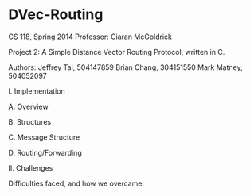 # DVec-Routing
CS 118, Spring 2014
Professor: Ciaran McGoldrick

Project 2: A Simple Distance Vector Routing Protocol, written in C.

Authors:
  Jeffrey Tai, 504147859
  Brian Chang, 304151550
  Mark Matney, 504052097

I. Implementation

  A. Overview

  B. Structures

  C. Message Structure

  D. Routing/Forwarding

II. Challenges

Difficulties faced, and how we overcame.
